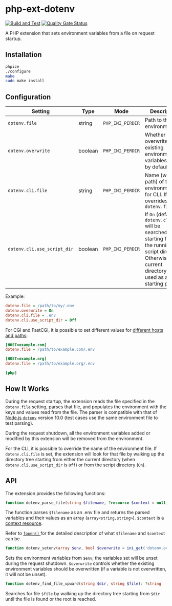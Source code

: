 # php-ext-dotenv

[![Build and Test](https://github.com/sjinks/php-ext-dotenv/actions/workflows/test.yml/badge.svg)](https://github.com/sjinks/php-ext-dotenv/actions/workflows/test.yml)
[![Quality Gate Status](https://sonarcloud.io/api/project_badges/measure?project=sjinks_php-ext-dotenv&metric=alert_status)](https://sonarcloud.io/summary/new_code?id=sjinks_php-ext-dotenv)

A PHP extension that sets environment variables from a file on request startup.

## Installation

```bash
phpize
./configure
make
sudo make install
```

## Configuration


| Setting                      | Type    | Mode             | Description                                                                          |
|------------------------------|---------|------------------|--------------------------------------------------------------------------------------|
| `dotenv.file`                | string  | `PHP_INI_PERDIR` | Path to the environment file                                                         |
| `dotenv.overwrite`           | boolean | `PHP_INI_PERDIR` | Whether to overwrite the existing environment variables (`false` by default)         |
| `dotenv.cli.file`            | string  | `PHP_INI_PERDIR` | Name (without path) of the environment file for CLI. If set, overrides `dotenv.file` |
| `dotenv.cli.use_script_dir`  | boolean | `PHP_INI_PERDIR` | If `On` (default), `dotenv.cli.file` will be searched for starting from the running script directory. Otherwise, the current directory will be used as a starting point |

Example:
```ini
dotenv.file = /path/to/my/.env
dotenv.overwrite = On
dotenv.cli.file = .env
dotenv.cli.use_script_dir = Off
```

For CGI and FastCGI, it is possible to set different values for [different hosts and paths](https://www.php.net/manual/en/ini.sections.php):
```ini
[HOST=example.com]
dotenv.file = /path/to/example.com/.env

[HOST=example.org]
dotenv.file = /path/to/example.org/.env

[php]
```

## How It Works

During the request startup, the extension reads the file specified in the `dotenv.file` setting, parses that file, and populates the environment with the keys and values read from the file. The parser is compatible with that of [Node.js `dotenv`](https://www.npmjs.com/package/dotenv) version 10.0 (test cases use the same environment file to test parsing).

During the request shutdown, all the environment variables added or modified by this extension will be removed from the environment.

For the CLI, it is possible to override the name of the environment file. If `dotenv.cli.file` is set, the extension will look for that file by walking up the directory tree starting from either the current directory (when `dotenv.cli.use_script_dir` is `Off`) or from the script directory (`On`).

## API

The extension provides the following functions:

```php
function dotenv_parse_file(string $filename, ?resource $context = null): array
```

The function parses `$filename` as an .env file and returns the parsed variables and their values as an array (`array<string,string>`).
`$context` is a [context resource](https://www.php.net/manual/en/stream.contexts.php).

Refer to [`fopen()` ](https://www.php.net/manual/en/function.fopen.php) for the detailed description of what `$filename` and `$context` can be.

```php
function dotenv_setenv(array $env, bool $overwrite = ini_get('dotenv.overwrite')): void
```

Sets the environment variables from `$env`; the variables set will be unset during the request shutdown. `$overwrite` controls whether the existing environment variables should be overwritten (if a variable is not overwritten, it will not be unset).

```php
function dotenv_find_file_upward(string $dir, string $file): ?string
```

Searches for file `$file` by walking up the directory tree starting from `$dir` until the file is found or the root is reached.

